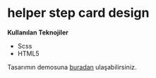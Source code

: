 # helper step card design
**Kullanılan Teknojiler**
+ Scss
+ HTML5

Tasarımın demosuna [buradan](https://efsanegnyl.github.io/carddesign/{:target="_blank"}) ulaşabilirsiniz.
